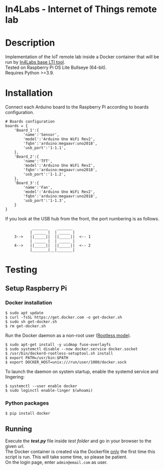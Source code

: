In4Labs - Internet of Things remote lab
=====
# Description
Implementation of the IoT remote lab inside a Docker container that will be run by [In4Labs base LTI tool](https://github.com/cRejon/in4labs).   
Tested on Raspberry Pi OS Lite Bullseye (64-bit).  
Requires Python >=3.9.

# Installation
Connect each Arduino board to the Raspberry Pi according to boards configuration.
```
# Boards configuration
boards = {
    'Board_1':{
        'name':'Sensor',
        'model':'Arduino Uno WiFi Rev2',
        'fqbn':'arduino:megaavr:uno2018',
        'usb_port':'1-1.1',
    },
    'Board_2':{
        'name':'TFT',
        'model':'Arduino Uno WiFi Rev2',
        'fqbn':'arduino:megaavr:uno2018',
        'usb_port':'1-1.2',
    },
    'Board_3':{
        'name':'Fan',
        'model':'Arduino Uno WiFi Rev2',
        'fqbn':'arduino:megaavr:uno2018',
        'usb_port':'1-1.3',
    }
}
```
If you look at the USB hub from the front, the port numbering is as follows.

                _______    _______ 
               | _____ |  | _____ | 
        3-->   ||_____||  ||_____||  <-- 1
               | _____ |  | _____ | 
        4-->   ||_____||  ||_____||  <-- 2
               |_______|__|_______|

# Testing
## Setup Raspberry Pi
### Docker installation
```
$ sudo apt update
$ curl -fsSL https://get.docker.com -o get-docker.sh
$ sudo sh get-docker.sh
$ rm get-docker.sh
```
Run the Docker daemon as a non-root user ([Rootless mode](https://docs.docker.com/engine/security/rootless/)).
```
$ sudo apt-get install -y uidmap fuse-overlayfs
$ sudo systemctl disable --now docker.service docker.socket
$ /usr/bin/dockerd-rootless-setuptool.sh install
$ export PATH=/usr/bin:$PATH
$ export DOCKER_HOST=unix:///run/user/1000/docker.sock
```
To launch the daemon on system startup, enable the systemd service and lingering:
```
$ systemctl --user enable docker
$ sudo loginctl enable-linger $(whoami)
```
### Python packages
```
$ pip install docker
```
## Running
Execute the **_test.py_** file inside _test folder_ and go in your browser to the given url.  
The Docker container is created via the Dockerfile <ins>only</ins> the first time this script is run. This will take some time, so please be patient.  
On the login page, enter ```admin@email.com``` as user.

